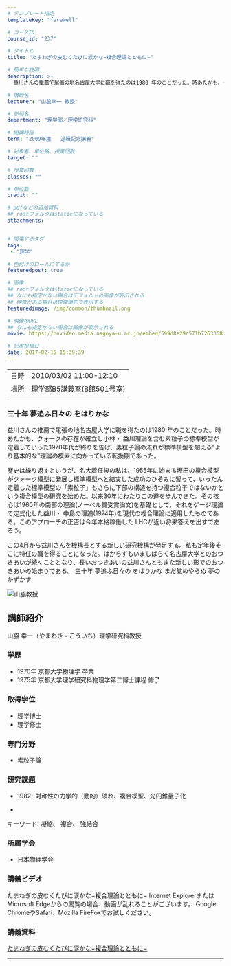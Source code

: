 ```yaml
---
# テンプレート指定
templateKey: "farewell"

# コースID
course_id: "237"

# タイトル
title: "たまねぎの皮むくたびに涙かな−複合理論とともに−"

# 簡単な説明
description: >-
  益川さんの推薦で尾張の地名古屋大学に職を得たのは1980 年のことだった。時あたかも、クォークの存在が確立し小林・ 益川理論を含む素粒子の標準模型が定着していった1970年代が終りを告げ、素粒子論の流れが標準模型を超える“より基本的な”理論の模索に向かっている転換期であった。 歴史は繰り返すというが、名大着任後の私は、1955年に始まる坂田の複合模型がクォーク模型に発展し標準模型へと結実し ....

# 講師名
lecturer: "山脇幸一 教授"

# 部局名
department: "理学部／理学研究科"

# 開講時限
term: "2009年度	退職記念講義"

# 対象者、単位数、授業回数
target: ""

# 授業回数
classes: ""

# 単位数
credit: ""

# pdfなどの追加資料
## rootフォルダはstaticになっている
attachments:


# 関連するタグ
tags:
 - "理学"

# 色付けのロールにするか
featuredpost: true

# 画像
## rootフォルダはstaticになっている
## なにも指定がない場合はデフォルトの画像が表示される
## 映像がある場合は映像優先で表示する
featuredimage: /img/common/thumbnail.png

# 映像のURL
## なにも指定がない場合は画像が表示される
movie: https://nuvideo.media.nagoya-u.ac.jp/embed/599d8e29c571b7263368fe7b24f6398b0cc43859

# 記事投稿日
date: 2017-02-15 15:39:39
---
```


|   |   |
|---|---|
| 日時 | 2010/03/02  11:00-12:10 |
| 場所 | 理学部B5講義室(B館501号室) |
|   |   |


### 三十年 夢追ふ日々の をはりかな

益川さんの推薦で尾張の地名古屋大学に職を得たのは1980 年のことだった。時あたかも、クォークの存在が確立し小林・ 益川理論を含む素粒子の標準模型が定着していった1970年代が終りを告げ、素粒子論の流れが標準模型を超える“より基本的な”理論の模索に向かっている転換期であった。

歴史は繰り返すというが、名大着任後の私は、1955年に始まる坂田の複合模型がクォーク模型に発展し標準模型へと結実した成功のひそみに習って、いったん定着した標準模型の「素粒子」もさらに下部の構造を持つ複合粒子ではないかという複合模型の研究を始めた。以来30年にわたりこの道を歩んできた。その核心は1960年の南部の理論(ノーベル賞受賞論文)を基礎として、それをゲージ理論で定式化した益川・ 中島の理論(1974年)を現代の複合理論に適用したものである。このアプローチの正否は今年本格稼働した LHCが近い将来答えを出すであろう。

この4月から益川さんを機構長とする新しい研究機構が発足する。私も定年後そこに特任の職を得ることになった。はからずもいましばらく名古屋大学とのおつきあいが続くこととなり、長いおつきあいの益川さんともまた新しい形でのおつきあいの始まりである。
三十年 夢追ふ日々の をはりかな
まだ覚めやらぬ 夢のかずかす



![山脇教授](https://ocw.nagoya-u.jp/files/237/s_yamawaki.png) 
## 講師紹介

山脇 幸一（やまわき・こういち）理学研究科教授

### 学歴

* 1970年 京都大学物理学 卒業
* 1975年 京都大学理学研究科物理学第二博士課程 修了

### 取得学位

* 理学博士
* 理学修士

### 専門分野

* 素粒子論

### 研究課題

* 1982- 対称性の力学的（動的）破れ、複合模型、光円錐量子化
-
キーワード: 凝縮、 複合、 強結合


### 所属学会

* 日本物理学会


### 講義ビデオ

たまねぎの皮むくたびに涙かな−複合理論とともに−
Internet ExplorerまたはMicrosoft Edgeからの閲覧の場合、動画が乱れることがございます。
Google ChromeやSafari、Mozilla FireFoxでお試しください。

### 講義資料

[たまねぎの皮むくたびに涙かな−複合理論とともに−](https://ocw.nagoya-u.jp/files/237/yamawaki_farewell.pdf) 

-----